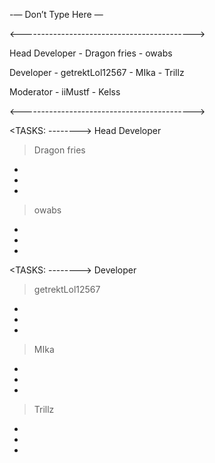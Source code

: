 -— Don’t Type Here —


<------------------------------------------->

Head Developer - Dragon fries - owabs


Developer - getrektLol12567 - MIka - Trillz


Moderator - iiMustf - Kelss

<------------------------------------------->


<TASKS: --------> Head Developer

> Dragon fries
-
-
-



> owabs
-
-
-



<TASKS: --------> Developer

> getrektLol12567
-
-
-



> MIka
-
-
-



> Trillz
-
-
-
